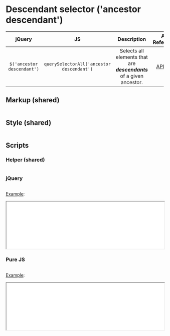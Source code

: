 # Descendant selector ('ancestor descendant')

| jQuery | JS | Description | API Reference |
|:--:|:--:|:--:|:--:|
| `$('ancestor descendant')` | `querySelectorAll('ancestor descendant')` | Selects all elements that are **_descendants_** of a given ancestor. | [API doc](https://api.jquery.com/descendant-selector/) |

## Markup (shared)

```html:example.html
```

## Style (shared)

```css:src/style.css
```

## Scripts

### Helper (shared)

```js:src/main.js
```

### jQuery

```js:src/jquery.js
```

[Example](example.html?jquery):

<iframe width="100%" height="150" src="example.html?jquery"></iframe>

### Pure JS

```js:src/pure.js
```

[Example](example.html?pure):

<iframe width="100%" height="150" src="example.html?pure"></iframe>

